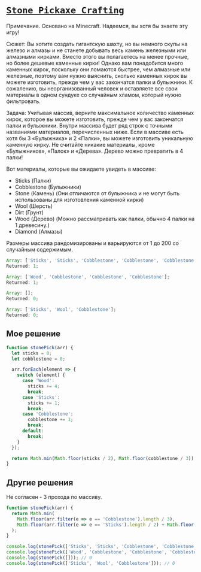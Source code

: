 # [`Stone Pickaxe Crafting`](../../index.md)

Примечание. Основано на Minecraft. Надеемся, вы хотя бы знаете эту игру!

Сюжет: Вы хотите создать гигантскую шахту, но вы немного скупы на железо и алмазы и не станете добывать весь камень железными или алмазными кирками. Вместо этого вы полагаетесь на менее прочные, но более дешевые каменные кирки! Однако вам понадобится много каменных кирок, поскольку они ломаются быстрее, чем алмазные или железные, поэтому вам нужно выяснить, сколько каменных кирок вы можете изготовить, прежде чем у вас закончатся палки и булыжники. К сожалению, вы неорганизованный человек и оставляете все свои материалы в одном сундуке со случайным хламом, который нужно фильтровать.

Задача: Учитывая массив, верните максимальное количество каменных кирок, которое вы можете изготовить, прежде чем у вас закончатся палки и булыжники. Внутри массива будет ряд строк с точными названиями материалов, перечисленных ниже. Если в массиве есть хотя бы 3 «Булыжника» и 2 «Палки», вы можете изготовить уникальную каменную кирку. Не считайте никакие материалы, кроме «Булыжников», «Палок» и «Дерева». Дерево можно превратить в 4 палки!

Вот материалы, которые вы ожидаете увидеть в массиве:

- Sticks (Палки)
- Cobblestone (Булыжники)
- Stone (Камень) (Они отличаются от булыжника и не могут быть использованы для изготовления каменной кирки)
- Wool (Шерсть)
- Dirt (Грунт)
- Wood (Дерево) (Можно рассматривать как палки, обычно 4 палки на 1 древесину.)
- Diamond (Алмазы)

Размеры массива рандомизированы и варьируются от 1 до 200 со случайным содержимым.

```js
Array: ['Sticks', 'Sticks', 'Cobblestone', 'Cobblestone', 'Cobblestone'];
Returned: 1;

Array: ['Wood', 'Cobblestone', 'Cobblestone', 'Cobblestone'];
Returned: 1;

Array: [];
Returned: 0;

Array: ['Sticks', 'Wool', 'Cobblestone'];
Returned: 0;
```

## Мое решение

```js
function stonePick(arr) {
  let sticks = 0;
  let cobblestone = 0;

  arr.forEach(element => {
    switch (element) {
      case 'Wood':
        sticks += 4;
        break;
      case 'Sticks':
        sticks += 1;
        break;
      case 'Cobblestone':
        cobblestone += 1;
        break;
      default:
        break;
    }
  });

  return Math.min(Math.floor(sticks / 2), Math.floor(cobblestone / 3));
}
```

## Другие решения

Не согласен - 3 прохода по массиву.

```js
function stonePick(arr) {
  return Math.min(
    Math.floor(arr.filter(e => e == 'Cobblestone').length / 3),
    Math.floor(arr.filter(e => e == 'Sticks').length / 2) + Math.floor((arr.filter(e => e == 'Wood').length * 4) / 2)
  );
}

console.log(stonePick(['Sticks', 'Sticks', 'Cobblestone', 'Cobblestone', 'Cobblestone'])); // 1
console.log(stonePick(['Wood', 'Cobblestone', 'Cobblestone', 'Cobblestone'])); // 1
console.log(stonePick([])); // 0
console.log(stonePick(['Sticks', 'Wool', 'Cobblestone'])); // 0
```
